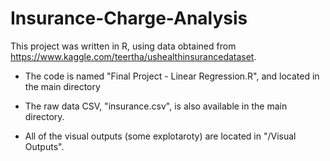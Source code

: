 # Insurance-Charge-Analysis

This project was written in R, using data obtained from https://www.kaggle.com/teertha/ushealthinsurancedataset.

- The code is named "Final Project - Linear Regression.R", and located in the main directory

- The raw data CSV, "insurance.csv", is also available in the main directory.

- All of the visual outputs (some explotaroty) are located in "/Visual Outputs".
